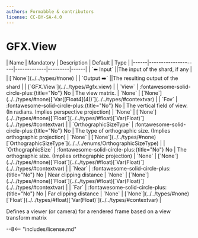 ```yaml
---
authors: Formabble & contributors
license: CC-BY-SA-4.0
---
```



# GFX.View

<div class="sh-parameters" markdown="1">
| Name | Mandatory | Description | Default | Type |
|------|---------------------|-------------|---------|------|
| `⬅️ Input` ||The input of the shard, if any | | [`None`](../../types/#none) |
| `Output ➡️` ||The resulting output of the shard | | [`GFX.View`](../../types/#gfx.view) |
| `View` | :fontawesome-solid-circle-plus:{title="No"} No  | The view matrix. | `None` | [`None`](../../types/#none)[`Var([Float4](4))`](../../types/#contextvar) |
| `Fov` | :fontawesome-solid-circle-plus:{title="No"} No  | The vertical field of view. (In radians. Implies perspective projection) | `None` | [`None`](../../types/#none)[`Float`](../../types/#float)[`Var(Float)`](../../types/#contextvar) |
| `OrthographicSizeType` | :fontawesome-solid-circle-plus:{title="No"} No  | The type of orthographic size. (Implies orthographic projection) | `None` | [`None`](../../types/#none)[`OrthographicSizeType`](../../../enums/OrthographicSizeType) |
| `OrthographicSize` | :fontawesome-solid-circle-plus:{title="No"} No  | The orthographic size. (Implies orthographic projection) | `None` | [`None`](../../types/#none)[`Float`](../../types/#float)[`Var(Float)`](../../types/#contextvar) |
| `Near` | :fontawesome-solid-circle-plus:{title="No"} No  | Near clipping distance | `None` | [`None`](../../types/#none)[`Float`](../../types/#float)[`Var(Float)`](../../types/#contextvar) |
| `Far` | :fontawesome-solid-circle-plus:{title="No"} No  | Far clipping distance | `None` | [`None`](../../types/#none)[`Float`](../../types/#float)[`Var(Float)`](../../types/#contextvar) |

</div>

Defines a viewer (or camera) for a rendered frame based on a view transform matrix

--8<-- "includes/license.md"

